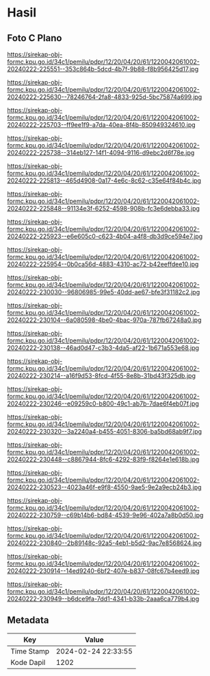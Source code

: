 # Hasil

## Foto C Plano

https://sirekap-obj-formc.kpu.go.id/34c1/pemilu/pdpr/12/20/04/20/61/1220042061002-20240222-225551--353c864b-5dcd-4b7f-9b88-f8b956425d17.jpg

https://sirekap-obj-formc.kpu.go.id/34c1/pemilu/pdpr/12/20/04/20/61/1220042061002-20240222-225630--78246764-2fa8-4833-925d-5bc75874a699.jpg

https://sirekap-obj-formc.kpu.go.id/34c1/pemilu/pdpr/12/20/04/20/61/1220042061002-20240222-225703--ff9ee1f9-a7da-40ea-8f4b-850949324610.jpg

https://sirekap-obj-formc.kpu.go.id/34c1/pemilu/pdpr/12/20/04/20/61/1220042061002-20240222-225738--314eb127-14f1-4094-9116-d9ebc2d6f78e.jpg

https://sirekap-obj-formc.kpu.go.id/34c1/pemilu/pdpr/12/20/04/20/61/1220042061002-20240222-225813--465d4908-0a17-4e6c-8c62-c35e64f84b4c.jpg

https://sirekap-obj-formc.kpu.go.id/34c1/pemilu/pdpr/12/20/04/20/61/1220042061002-20240222-225848--91134e3f-6252-4598-908b-fc3e6debba33.jpg

https://sirekap-obj-formc.kpu.go.id/34c1/pemilu/pdpr/12/20/04/20/61/1220042061002-20240222-225923--e6e605c0-c623-4b04-a4f8-db3d9ce594e7.jpg

https://sirekap-obj-formc.kpu.go.id/34c1/pemilu/pdpr/12/20/04/20/61/1220042061002-20240222-225954--0b0ca56d-4883-4310-ac72-b42eeffdee10.jpg

https://sirekap-obj-formc.kpu.go.id/34c1/pemilu/pdpr/12/20/04/20/61/1220042061002-20240222-230030--96806985-99e5-40dd-ae67-bfe3f31182c2.jpg

https://sirekap-obj-formc.kpu.go.id/34c1/pemilu/pdpr/12/20/04/20/61/1220042061002-20240222-230104--6a080598-4be0-4bac-970a-787fb67248a0.jpg

https://sirekap-obj-formc.kpu.go.id/34c1/pemilu/pdpr/12/20/04/20/61/1220042061002-20240222-230138--46ad0d47-c3b3-4da5-af22-1b671a553e68.jpg

https://sirekap-obj-formc.kpu.go.id/34c1/pemilu/pdpr/12/20/04/20/61/1220042061002-20240222-230214--a16f9d53-8fcd-4f55-8e8b-31bd43f325db.jpg

https://sirekap-obj-formc.kpu.go.id/34c1/pemilu/pdpr/12/20/04/20/61/1220042061002-20240222-230246--e09259c0-b800-49c1-ab7b-7dae6f4eb07f.jpg

https://sirekap-obj-formc.kpu.go.id/34c1/pemilu/pdpr/12/20/04/20/61/1220042061002-20240222-230320--3a2240a4-b455-4051-8306-ba5bd68ab9f7.jpg

https://sirekap-obj-formc.kpu.go.id/34c1/pemilu/pdpr/12/20/04/20/61/1220042061002-20240222-230448--c8867944-8fc6-4292-83f9-f8264e1e618b.jpg

https://sirekap-obj-formc.kpu.go.id/34c1/pemilu/pdpr/12/20/04/20/61/1220042061002-20240222-230523--4023a46f-e9f8-4550-9ae5-9e2a9ecb24b3.jpg

https://sirekap-obj-formc.kpu.go.id/34c1/pemilu/pdpr/12/20/04/20/61/1220042061002-20240222-230759--c69b14b6-bd84-4539-9e96-402a7a8b0d50.jpg

https://sirekap-obj-formc.kpu.go.id/34c1/pemilu/pdpr/12/20/04/20/61/1220042061002-20240222-230840--2b89148c-92a5-4eb1-b5d2-9ac7e8568624.jpg

https://sirekap-obj-formc.kpu.go.id/34c1/pemilu/pdpr/12/20/04/20/61/1220042061002-20240222-230914--14ed9240-6bf2-407e-b837-08fc67b4eed9.jpg

https://sirekap-obj-formc.kpu.go.id/34c1/pemilu/pdpr/12/20/04/20/61/1220042061002-20240222-230949--b6dce9fa-7dd1-4341-b33b-2aaa6ca779b4.jpg


## Metadata

| Key        | Value               |
| ---------- | ------------------- |
| Time Stamp | 2024-02-24 22:33:55 |
| Kode Dapil | 1202                |



